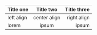 |Title one | Title two  | Title three|
|:---------|:----------:|-----------:|
|left align|center align|right align |
|lorem     |ipsum       |ipsum       |
